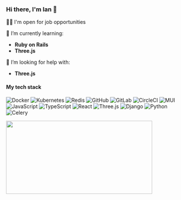### Hi there, I'm Ian 👋

👨‍💻 I'm open for job opportunities

🌱 I’m currently learning:
- **Ruby on Rails**
- **Three.js**

🤔 I’m looking for help with:
- **Three.js**

<!--

- 🔭 I’m currently working on ...
- 👯 I’m looking to collaborate on ...
- 🤔 I’m looking for help with ...
- 💬 Ask me about ...
- 📫 How to reach me: ...
- 😄 Pronouns: ...
- ⚡ Fun fact: ...
-->

#### My tech stack
![Docker](https://img.shields.io/badge/docker%20-%230db7ed.svg?&style=for-the-badge&logo=docker&logoColor=white)
![Kubernetes](https://img.shields.io/badge/kubernetes%20-%23326de6.svg?&style=for-the-badge&logo=kubernetes&logoColor=white)
![Redis](https://img.shields.io/badge/redis%20-%23a32422.svg?&style=for-the-badge&logo=redis&logoColor=white)
![GitHub](https://img.shields.io/badge/github%20-%23121011.svg?&style=for-the-badge&logo=github&logoColor=white)
![GitLab](https://img.shields.io/badge/gitlab%20-%23181717.svg?&style=for-the-badge&logo=gitlab&logoColor=white)
![CircleCI](https://img.shields.io/badge/circleci%20-%23049b4a.svg?&style=for-the-badge&logo=circleci&logoColor=white)
![MUI](https://img.shields.io/badge/mui%20-%23007fff.svg?&style=for-the-badge&logo=mui&logoColor=white)
![JavaScript](https://img.shields.io/badge/javascript%20-%23323330.svg?&style=for-the-badge&logo=javascript&logoColor=%23F7DF1E)
![TypeScript](https://img.shields.io/badge/typescript%20-%233178c6.svg?&style=for-the-badge&logo=typescript&logoColor=white)
![React](https://img.shields.io/badge/react%20-%23282c34.svg?&style=for-the-badge&logo=react&logoColor=%2361dafb)
![Three.js](https://img.shields.io/badge/three.js%20-%23222222.svg?&style=for-the-badge&logo=threedotjs&logoColor=white)
![Django](https://img.shields.io/badge/django%20-%230c4b33.svg?&style=for-the-badge&logo=django&logoColor=white)
![Python](https://img.shields.io/badge/python%20-%231e415e.svg?&style=for-the-badge&logo=python&logoColor=white)
![Celery](https://img.shields.io/badge/celery%20-%23a9cc54.svg?&style=for-the-badge&logo=celery&logoColor=white)

<div>
    <img src="https://media.giphy.com/media/NTur7XlVDUdqM/giphy.gif" width="400" height="200"/>
</div>
